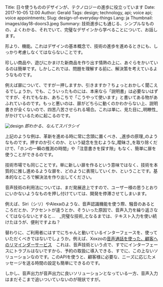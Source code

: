 Title: 日々使うもののデザインが、テクノロジーの進歩に役立っています
Date: 2017-10-05 12:00
Author: Gerald
Tags: design; technology, api; voice api; voice appointments; 
Slug: design-of-everyday-things
Lang: ja
Thumbnail: images/day18-doors3.jpeg
Summary: 技術進歩にも通じる、シンプルなものの、よくわかる、それでいて、完璧なデザインから学べることについて、お話します。
 
             

形より、機能。これはデザインの基本概念で、技術の進歩を進めるときにも、しっかり考慮しなくてはならないことです。              

珍しい商品や、遊びにかまけた新商品を作り出す情熱の上に、あぐらをかいているのは簡単です。しかしこれでは、問題を理解する前に、解決策を考えているようなものです。

例えば扉について、ですがー押しますか、引きますか？ちょっとおかしく聞こえるでしょうか。でも、こういったものには、本来なら「説明書」は必要ないはずですが、それでもなお、あちこちで「こうやって使います」と書いてある物があふれているのです。もっと悪いのは、扉がどちらに動くのかわからない上、説明書きが全くないので、四苦八苦させられる場合。これは単に、見た目に_明瞭性_がかけているために起こるのです。

![design](/images/day18-doors3.jpeg)
_即わかる、なんてスバラシイ_

上記のような例は、革新を進める時に常に念頭に置くべき、_進歩の原理_のようなものです。押すのか引くのか、という疑念を生むような_曖昧さ_を取り除くだけで、「ホンの一瞬の推測の時間」や「注意書きを探す隙」もなく、簡単に扉を使うことができるのです。

技術市場でも同じことです。単に新しい扉を作るという意味ではなく、技術を本質的に推し進めるような扉を、どのように表現していくか、ということです。基本的なところで解決法を作り出してください。

音声技術の利用法については、まだ発展途上ですので、ユーザー様の思うとおりにいかないようなものを押し付けていては、開発を停滞させてしまいます。

例えば、Siri（シリ）やAlexaのような、音声認識機能を使う際、騒音のあるところだとか、アクセントが違うとか、そういった原因で、音声入力を繰り返さなくてはならないとすると…　_完璧な技術_となるまでは、テキスト入力を使い続けたほうが、便利ですよね？

替わりに、ご利用者にはすでにちゃんと動いているインターフェースを、使っていただくべきではないでしょうか。例えば、Xoxzoの[音声通話を使った、顧客へのリマインダーサービス](https://www.xoxzo.com/ja/about/voice-api/)　これは、音声技術という点で、すでにインターフェースにトラブルはないですから、予約の取扱に導入できる、すでに、この上ないソリューションなのです。このAPIを使うと、顧客様に必要な、ニーズに応じたメッセージを送る時間の設定も簡単にできるのです。

しかし、音声出力が音声出力に良いソリューションとなっている一方、音声入力はまだそこまで追いついていないのが現状ですが。



